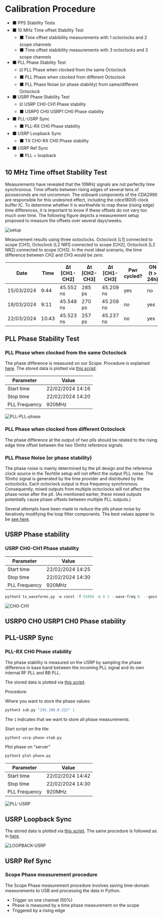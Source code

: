 # Calibration Procedure

- ⬛ PPS Stability Tests
- ⬛ 10 MHz Time offset Stability Test
  * ⬛ Time offset stabibility measurements with 1 octoclocks and 2 scope channels
  * ⬛ Time offset stabibility measurements with 3 octoclocks and 3 scope channels
- ⬛ PLL Phase Stability Test
  * ☑️ PLL Phase when clocked from the same Octoclock
  * ⬛ PLL Phase when clocked from different Octoclock
  * ⬛ PLL Phase Noise (or phase stability) from same/different Octoclock
- ⬛ USRP Phase Stability Test   
  * ☑️ USRP CH0-CH1 Phase stability
  * ⬛ USRP0 CH0 USRP1 CH0 Phase stability
- ⬛ PLL-USRP Sync
  * ⬛ PLL-RX CH0 Phase stability
- ⬛ USRP Loopback Sync
  * ⬛ TX CH0-RX CH0 Phase stability
- ⬛ USRP Ref Sync
  * ⬛ PLL + loopback


## 10 MHz Time offset Stability Test
Measurements have revealed that the 10MHz signals are not perfectly time synchronous. Time offsets between rising edges of several tens of picoseconds are not uncommon. The onboard components of the CDA2990 are responsible for this undesired effect, including the cdce18005 clock buffer IC. To determine whether it is worthwhile to map these (rising edge) time differences, it is important to know if these offsets do not vary too much over time. The following figure depicts a measurement setup proposed to measure the offsets over several days/weeks.

![setup](https://github.com/techtile-by-dramco/experiments/blob/main/00_calibration/figures/octoclock-time-offset-stability-setup.drawio.png)

Measurement results using three octoclocks.
Octoclock [L1] connected to scope [CH1], Octoclock [L2 NR1] connected to scope [CH2], Octoclock [L2 NR2] connected to scope [CH3].
In the most ideal scenario, the time difference between CH2 and CH3 would be zero.

| Date | Time | Δt [CH1-CH2] | Δt [CH2-CH3] | Δt [CH1-CH3] | Pwr cycled? | ON (t > 24h) |
|-|-|-|-|-|-|-|
| 15/03/2024 | 9:44 | 45.552 ns | 285 ps | 45.209 ns | yes | no |
| 18/03/2024 | 9:11 | 45.548 ns | 270 ps | 45.209 ns | no | yes |
| 22/03/2024 | 10:43 | 45.523 ns | 257 ps | 45.237 ns | no | yes |

## PLL Phase Stability Test

### PLL Phase when clocked from the same Octoclock

The phase difference is measured on our Scope. Procedure is explained [here](#scope-phase-measurement-procedure).
The stored data is plotted via [this script](data/plot-hist-scope.py).


| Parameter | Value |
|-|-|
|Start time | 22/02/2024 14:16|
|Stop time | 22/02/2024 14:20|
|PLL Frequency|920MHz|


![PLL-PLL-phase](data/PLL-PLL-phase-plot.png)


### PLL Phase when clocked from different Octoclock

The phase difference at the output of two plls should be related to the rising edge time offset between the two 10mhz reference signals.

### PLL Phase Noise (or phase stability)

The phase noise is mainly determined by the pll design and the reference clock source in the Techtile setup will not effect the output PLL noise. The 10mhz signal is generated by the time provider and distributed by the octoclocks. Each octoclock output is thus frequency synchronous. Consequently, mixed outputs from multiple octoclocks will not affect the phase noise after the pll. (As mentioned earlier, these mixed outputs potentially cause phase offsets between multiple PLL outputs.)

Several attempts have been made to reduce the plls phase noise by iteratively modifying the loop filter components. The best values appear to be [see here](https://github.com/techtile-by-dramco/reciprocity-calibration-hardware/tree/main/hardware/ursp-pll-board).

## USRP Phase stability

### USRP CH0-CH1 Phase stability

| Parameter | Value |
|-|-|
|Start time | 22/02/2024 14:25|
|Stop time | 22/02/2024 14:30|
|PLL Frequency|920MHz|

```python
python3 tx_waveforms.py -w const -f 910E6 -c 0 1 --wave-freq 0  --gain 50 --wave-ampl 1.0 -d 600
```

![CH0-CH1](data/CH0-CH1-plot.png)

## USRP0 CH0 USRP1 CH0 Phase stability

## PLL-USRP Sync

### PLL-RX CH0 Phase stability

The phase stability is measured on the USRP by sampling the phase difference in base band between the incoming PLL signal and its own internal RF PLL and BB PLL.

The stored data is plotted via [this script](data/plot-phase-USRP.py).


Procedure:

Where you want to store the phase values:
```python
python3 sub.py "192.108.0.222" 1
```
The `1` indicates that we want to store all phase measurements.

Start script on the tile:
```python
python3 usrp-phase-stab.py
```

Plot phase on "server"
```python
python3 plot-phase.py
```

| Parameter | Value |
|-|-|
|Start time | 22/02/2024 14:42|
|Stop time | 22/02/2024 14:30|
|PLL Frequency|920MHz|


![PLL-USRP](data/received_data_CH0_ALL_2024-02-22_14-10-06.png)


## USRP Loopback Sync

The stored data is plotted via [this script](data/plot-phase-USRP.py). The same procedure is followed as in [here](#pll-rx-ch0-phase-stability).

![LOOPBACK-USRP](data/received_data_CH1_ALL_2024-02-22_14-10-06.png)


## USRP Ref Sync


### Scope Phase measurement procedure

The Scope Phase measurement procedure involves saving time-domain measurements to USB and processing the data in Python.
- Trigger on one channel (50%)
- Phase is measured by a time phase measurement on the scope
- Triggered by a rising edge
